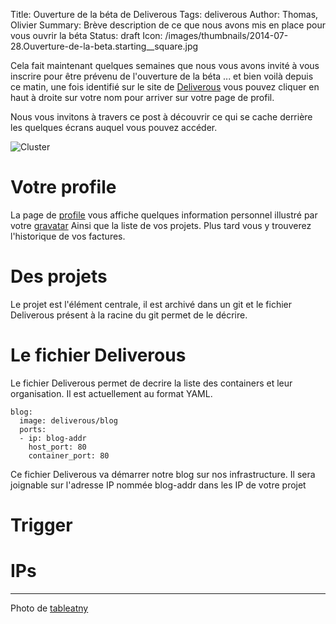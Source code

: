 Title: Ouverture de la béta de Deliverous
Tags: deliverous
Author: Thomas, Olivier
Summary: Brève description de ce que nous avons mis en place pour vous ouvrir la béta
Status: draft
Icon: /images/thumbnails/2014-07-28.Ouverture-de-la-beta.starting__square.jpg

Cela fait maintenant quelques semaines que nous vous avons invité à vous inscrire pour être prévenu de l'ouverture de la béta ... et bien voilà depuis ce matin, une fois identifié sur le site de [Deliverous](http://deliverous.com) vous pouvez cliquer en haut à droite sur votre nom pour arriver sur votre page de profil.

Nous vous invitons à travers ce post à découvrir ce qui se cache derrière les quelques écrans auquel vous pouvez accéder. 

![Cluster]({filename}/images/2014-07-28.Ouverture-de-la-beta.starting__square.jpg)

# Votre profile

La page de [profile](http://deliverous.com/profile) vous affiche quelques information personnel illustré par votre [gravatar](https://gravatar.com/) Ainsi que la liste de vos projets.
Plus tard vous y trouverez l'historique de vos factures.

# Des projets

Le projet est l'élément centrale, il est archivé dans un git et le fichier Deliverous présent à la racine du git permet de le décrire.

# Le fichier Deliverous

Le fichier Deliverous permet de decrire la liste des containers et leur organisation. Il est actuellement au format YAML.

    blog:
      image: deliverous/blog
      ports:
      - ip: blog-addr
        host_port: 80
        container_port: 80


Ce fichier Deliverous va démarrer notre blog sur nos infrastructure. Il sera joignable sur l'adresse IP nommée blog-addr dans les IP de votre projet


# Trigger

# IPs

---
Photo de [tableatny](http://commons.wikimedia.org/wiki/File:Starting_blocks.jpg)
